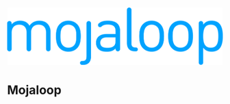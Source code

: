 
<p align="center">
  <a target="_blank" href="https://mojaloop.io">
    <img src="../assets/mojaloop_logo.png"/>
  </a>
</p>

# Mojaloop
